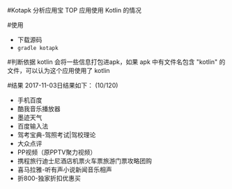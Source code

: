 #Kotapk
分析应用宝 TOP 应用使用 Kotlin 的情况

#使用
- 下载源码
- `gradle kotapk`

#判断依据
kotlin 会将一些信息打包进apk，如果 apk 中有文件名包含 "kotlin" 的文件，可以认为这个应用使用了 kotlin

#结果
2017-11-03日结果如下：
(10/120)
- 手机百度
- 酷我音乐播放器
- 墨迹天气
- 百度输入法
- 驾考宝典-驾照考试|驾校理论
- 大众点评
- PP视频（原PPTV聚力视频）
- 携程旅行迪士尼酒店机票火车票旅游门票攻略团购
- 喜马拉雅-听有声小说新闻音乐相声
- 折800-独家折扣优惠买